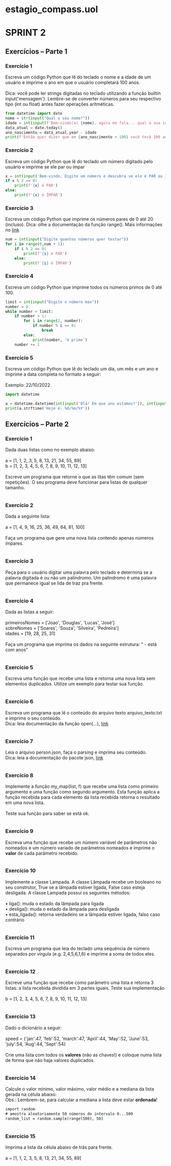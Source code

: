# estagio_compass.uol

# SPRINT 2

## Exercícios – Parte 1

### Exercício 1

Escreva um código Python que lê do teclado o nome e a idade de um usuário e imprime o ano em que o
usuário completará 100 anos.<br><br>
Dica: você pode ler strings digitadas no teclado utilizando a função builtin input('mensagem'). Lembre-se de
converter números para seu respectivo tipo (int ou float) antes fazer operações aritméticas.

```py
from datetime import date
nome = str(input("Qual o seu nome?"))
idade = int(input(f'Bem-vindo(a) {nome}, agora me fala... qual a sua idade?'))
data_atual = date.today()
ano_nascimento = data_atual.year - idade
print(f'Então quer dizer que em {ano_nascimento + 100} você terá 100 anos lol!!!')
```

### Exercício 2

Escreva um código Python que lê do teclado um número digitado pelo usuário e imprime se ele par ou ímpar

```py
x = int(input('Bem-vindo, Digite um número e descubra se ele é PAR ou ÍMPAR'))
if x % 2 == 0:
    print(f'{x} é PAR')
else:
    print(f'{x} é ÍMPAR')
```

### Exercício 3

Escreva um código Python que imprime os números pares de 0 até 20 (incluso).
Dica: olhe a documentação da função range(). Mais informações no [link](https://docs.python.org/3/library/functions.html#func-range)

```py
num = int(input("Digite quantos números quer testar"))
for i in range(0,num + 1):
    if i % 2 == 0:
        print(f'{i} é PAR')
    else:
        print(f'{i} é ÍMPAR')
```

### Exercício 4

Escreva um código Python que imprime todos os números primos de 0 até 100.

```py
limit = int(input("Digite o número max"))
number = 0
while number < limit:
    if number > 1:
        for i in range(2, number):
            if number % i == 0:
                break
        else:
            print(number, 'é primo')
    number += 1
```

### Exercício 5

Escreva um código Python que lê do teclado um dia, um mês e um ano e imprime a data completa no
formato a seguir:<br><br>
Exemplo: 22/10/2022

```py
import datetime

a = datetime.datetime(int(input('Olá! Em que ano estamos?')), int(input('Qual mês?')), int(input('E qual dia?')))
print(a.strftime('Hoje é: %d/%m/%Y'))
```

## Exercícios – Parte 2

### Exercício 1

Dada duas listas como no exemplo abaixo:<br><br>
a = [1, 1, 2, 3, 5, 8, 13, 21, 34, 55, 89]<br>
b = [1, 2, 3, 4, 5, 6, 7, 8, 9, 10, 11, 12, 13]<br><br>
Escreve um programa que retorne o que as litas têm comum (sem repetições). O seu programa deve
funcionar para listas de qualquer tamanho.

```py

```

### Exercício 2

Dada a seguinte lista:<br><br>
a = [1, 4, 9, 16, 25, 36, 49, 64, 81, 100]<br><br>
Faça um programa que gere uma nova lista contendo apenas números ímpares.


```py

```

### Exercício 3

Peça para o usuário digitar uma palavra pelo teclado e determina se a palavra digitada é ou não um
palíndromo. Um palíndromo é uma palavra que permanece igual se lida de traz pra frente.

```py

```

### Exercício 4

Dada as listas a seguir:<br><br>
primeirosNomes = ['Joao', 'Douglas', 'Lucas', 'José']<br>
sobreNomes = ['Soares', 'Souza', 'Silveira', 'Pedreira']<br>
idades = [19, 28, 25, 31]<br><br>
Faça um programa que imprima os dados na seguinte estrutura: " - está com anos"

```py

```

### Exercício 5

Escreva uma função que recebe uma lista e retorna uma nova lista sem elementos duplicados. Utilize um
exemplo para testar sua função.

```py

```

### Exercício 6

Escreva um programa que lê o conteúdo do arquivo texto arquivo_texto.txt e imprime o seu conteúdo.<br>
Dica: leia documentação da função open(...), [link](https://docs.python.org/3/library/functions.html#open) 

```py

```

### Exercício 7

Leia o arquivo person.json, faça o parsing e imprima seu conteúdo.<br>
Dica: leia a documentação do pacote json, [link](https://docs.python.org/3/library/json.html)

```py

```

### Exercício 8

Implemente a função my_map(list, f) que recebe uma lista como primeiro argumento e uma função como
segundo argumento. Esta função aplica a função recebida para cada elemento da lista recebida retorna o
resultado em uma nova lista.<br><br>
Teste sua função para saber se está ok.

```py

```

### Exercício 9

Escreva uma função que recebe um número variável de parâmetros não nomeados e um número variado de
parâmetros nomeados e imprime o <strong>valor</strong> de cada parâmetro recebido.


```py

```

### Exercício 10

Implemente a classe Lampada. A classe Lâmpada recebe um booleano no seu construtor, True se a lâmpada
estiver ligada, False caso esteja desligada. A classe Lampada possuí os seguintes métodos:<br><br>
• liga(): muda o estado da lâmpada para ligada<br>
• desliga(): muda o estado da lâmpada para desligada<br>
• esta_ligada(): retorna verdadeiro se a lâmpada estiver ligada, falso caso contrário


```py

```

### Exercício 11

Escreva um programa que leia do teclado uma sequência de número separados por vírgula (e.g. 2,4,5,6,1,6) e
imprime a soma de todos eles.

```py

```

### Exercício 12

Escreve uma função que recebe como parâmetro uma lista e retorna 3 listas: a lista recebida dividida em 3
partes iguais. Teste sua implementação<br><br>
b = [1, 2, 3, 4, 5, 6, 7, 8, 9, 10, 11, 12, 13]

```py

```

### Exercício 13

Dado o dicionário a seguir:<br><br>
speed = {'jan':47, 'feb':52, 'march':47, 'April':44, 'May':52, 'June':53, 'july':54, 'Aug':44, 'Sept':54}<br><br>
Crie uma lista com todos os <strong>valores</strong> (não as chaves!) e coloque numa lista de forma que não haja valores
duplicados.


```py

```

### Exercício 14

Calcule o valor mínimo, valor máximo, valor médio e a mediana da lista gerada na célula abaixo:<br>
Obs.: Lembrem-se, para calcular a mediana a lista deve estar <strong>ordenada</strong>!

```bat
import random
# amostra aleatoriamente 50 números do intervalo 0...500
random_list = random.sample(range(500), 50)
```

```py

```

### Exercício 15

Imprima a lista da célula abaixo de trás para frente.<br><br>
a = [1, 1, 2, 3, 5, 8, 13, 21, 34, 55, 89]

```py

```

